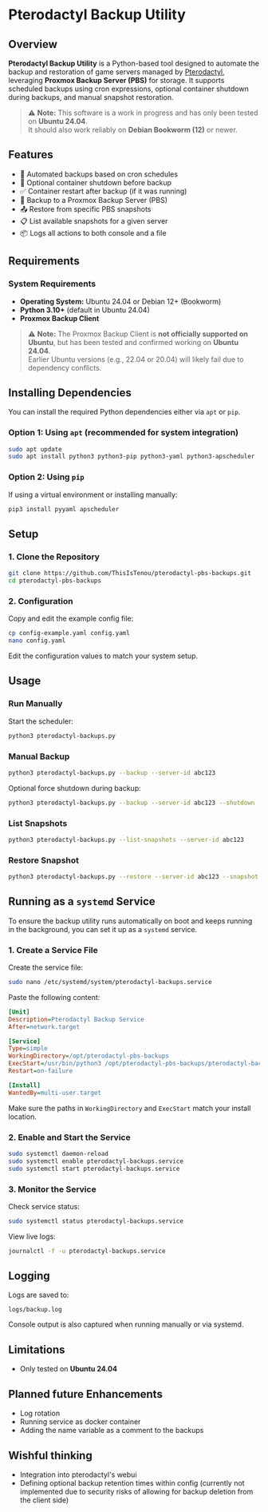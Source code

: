 # Pterodactyl Backup Utility

## Overview

**Pterodactyl Backup Utility** is a Python-based tool designed to automate the backup and restoration of game servers managed by [Pterodactyl](https://pterodactyl.io/), leveraging **Proxmox Backup Server (PBS)** for storage. It supports scheduled backups using cron expressions, optional container shutdown during backups, and manual snapshot restoration.

> ⚠️ **Note:** This software is a work in progress and has only been tested on **Ubuntu 24.04**.  
> It should also work reliably on **Debian Bookworm (12)** or newer.



## Features

- 🔁 Automated backups based on cron schedules  
- 🛑 Optional container shutdown before backup  
- ✅ Container restart after backup (if it was running)  
- 💾 Backup to a Proxmox Backup Server (PBS)  
- 📤 Restore from specific PBS snapshots  
- 📋 List available snapshots for a given server  
- 📦 Logs all actions to both console and a file  



## Requirements

### System Requirements

- **Operating System:** Ubuntu 24.04 or Debian 12+ (Bookworm)
- **Python 3.10+** (default in Ubuntu 24.04)
- **Proxmox Backup Client**

> ⚠️ **Note:** The Proxmox Backup Client is **not officially supported on Ubuntu**, but has been tested and confirmed working on **Ubuntu 24.04**.  
> Earlier Ubuntu versions (e.g., 22.04 or 20.04) will likely fail due to dependency conflicts.



## Installing Dependencies

You can install the required Python dependencies either via `apt` or `pip`.

### Option 1: Using `apt` (recommended for system integration)

```bash
sudo apt update
sudo apt install python3 python3-pip python3-yaml python3-apscheduler
```

### Option 2: Using `pip`

If using a virtual environment or installing manually:

```bash
pip3 install pyyaml apscheduler
```



## Setup

### 1. Clone the Repository

```bash
git clone https://github.com/ThisIsTenou/pterodactyl-pbs-backups.git
cd pterodactyl-pbs-backups
```

### 2. Configuration

Copy and edit the example config file:

```bash
cp config-example.yaml config.yaml
nano config.yaml
```

Edit the configuration values to match your system setup.



## Usage

### Run Manually

Start the scheduler:

```bash
python3 pterodactyl-backups.py
```

### Manual Backup

```bash
python3 pterodactyl-backups.py --backup --server-id abc123
```

Optional force shutdown during backup:

```bash
python3 pterodactyl-backups.py --backup --server-id abc123 --shutdown
```

### List Snapshots

```bash
python3 pterodactyl-backups.py --list-snapshots --server-id abc123
```

### Restore Snapshot

```bash
python3 pterodactyl-backups.py --restore --server-id abc123 --snapshot snapshot-name
```



## Running as a `systemd` Service

To ensure the backup utility runs automatically on boot and keeps running in the background, you can set it up as a `systemd` service.

### 1. Create a Service File

Create the service file:

```bash
sudo nano /etc/systemd/system/pterodactyl-backups.service
```

Paste the following content:

```ini
[Unit]
Description=Pterodactyl Backup Service
After=network.target

[Service]
Type=simple
WorkingDirectory=/opt/pterodactyl-pbs-backups
ExecStart=/usr/bin/python3 /opt/pterodactyl-pbs-backups/pterodactyl-backups.py
Restart=on-failure

[Install]
WantedBy=multi-user.target
```

Make sure the paths in `WorkingDirectory` and `ExecStart` match your install location.

### 2. Enable and Start the Service

```bash
sudo systemctl daemon-reload
sudo systemctl enable pterodactyl-backups.service
sudo systemctl start pterodactyl-backups.service
```

### 3. Monitor the Service

Check service status:

```bash
sudo systemctl status pterodactyl-backups.service
```

View live logs:

```bash
journalctl -f -u pterodactyl-backups.service
```



## Logging

Logs are saved to:

```
logs/backup.log
```

Console output is also captured when running manually or via systemd.



## Limitations

- Only tested on **Ubuntu 24.04**

## Planned future Enhancements

- Log rotation
- Running service as docker container
- Adding the name variable as a comment to the backups

## Wishful thinking

- Integration into pterodactyl's webui
- Defining optional backup retention times within config (currently not implemented due to security risks of allowing for backup deletion from the client side)
